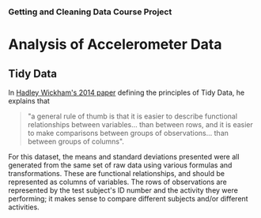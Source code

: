 ### Getting and Cleaning Data Course Project

# Analysis of Accelerometer Data

## Tidy Data

In [Hadley Wickham's 2014 paper](https://www.jstatsoft.org/article/view/v059i10/) defining the principles of Tidy Data, he explains that 

>"a general rule of thumb is that it is easier to describe functional relationships between variables... than between rows, and it is easier to make comparisons between groups of observations... than between groups of columns".

For this dataset, the means and standard deviations presented were all generated from the same set of raw data using various formulas and transformations. These are functional relationships, and should be represented as columns of variables. The rows of observations are represented by the test subject's ID number and the activity they were performing; it makes sense to compare different subjects and/or different activities.